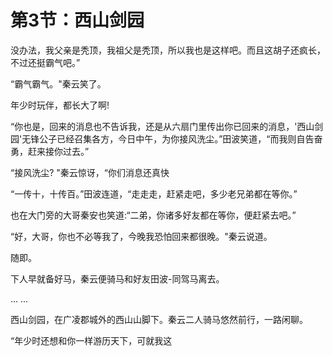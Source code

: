 # 第3节：西山剑园

没办法，我父亲是秃顶，我祖父是秃顶，所以我也是这样吧。而且这胡子还疯长，不过还挺霸气吧。”

“霸气霸气。"秦云笑了。

年少时玩伴，都长大了啊!

“你也是，回来的消息也不告诉我，还是从六扇门里传出你已回来的消息，'西山剑园'无锋公子已经召集各方，今日中午，为你接风洗尘。”田波笑道，“而我则自告奋勇，赶来接你过去。”

“接风洗尘? "秦云惊讶，“你们消息还真快

“一传十，十传百。”田波连道，“走走走，赶紧走吧，多少老兄弟都在等你。”

也在大门旁的大哥秦安也笑道:“二弟，你诸多好友都在等你，便赶紧去吧。”

“好，大哥，你也不必等我了，今晚我恐怕回来都很晚。"秦云说道。

随即。

下人早就备好马，秦云便骑马和好友田波-同驾马离去。

... ...

西山剑园，在广凌郡城外的西山山脚下。秦云二人骑马悠然前行，一路闲聊。

“年少时还想和你一样游历天下，可就我这
